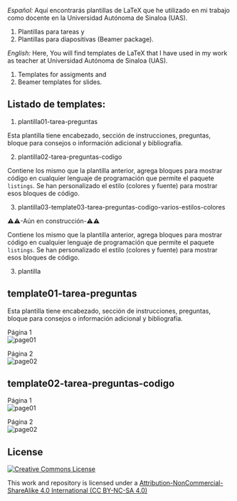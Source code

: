 *Español:*
Aquí encontrarás plantillas de LaTeX que he utilizado en mi trabajo como docente en la Universidad Autónoma de Sinaloa (UAS).
1. Plantillas para tareas y
2. Plantillas para diapositivas (Beamer package).

*English:*
Here, You will find templates de LaTeX that I have used in my work as teacher at Universidad Autónoma de Sinaloa (UAS).
1. Templates for assigments and
2. Beamer templates for slides.


## Listado de templates:

1. plantilla01-tarea-preguntas

Esta plantilla tiene encabezado, sección de instrucciones, preguntas, bloque para consejos o información adicional y bibliografía.

2. plantilla02-tarea-preguntas-codigo

Contiene los mismo que la plantilla anterior, agrega bloques para mostrar código en cualquier lenguaje de programación que permite el paquete `listings`. Se han personalizado el estilo (colores y fuente) para mostrar esos bloques de código.

3. plantilla03-template03-tarea-preguntas-codigo-varios-estilos-colores

⚠️⚠️-Aún en construcción-⚠️⚠️

Contiene los mismo que la plantilla anterior, agrega bloques para mostrar código en cualquier lenguaje de programación que permite el paquete `listings`. Se han personalizado el estilo (colores y fuente) para mostrar esos bloques de código.


3. plantilla


## template01-tarea-preguntas

Esta plantilla tiene encabezado, sección de instrucciones, preguntas, bloque para consejos o información adicional y bibliografía.

Página 1\
![page01](https://raw.githubusercontent.com/rogelioprieto/latex-templates-UAS/master/plantilla01-tarea-preguntas/ejemplo/tarea06-pagina-01.png)

Página 2\
![page02](https://raw.githubusercontent.com/rogelioprieto/latex-templates-UAS/master/plantilla01-tarea-preguntas/ejemplo/tarea06-pagina-02.png)


## template02-tarea-preguntas-codigo
Página 1\
![page01](https://raw.githubusercontent.com/rogelioprieto/latex-templates-UAS/master/plantilla01-tarea-preguntas/ejemplo/tarea06-pagina01.png)

Página 2\
![page02](https://raw.githubusercontent.com/rogelioprieto/latex-templates-UAS/master/plantilla01-tarea-preguntas/ejemplo/tarea06-pagina02.png)


## License 

[![Creative Commons License](https://mirrors.creativecommons.org/presskit/buttons/88x31/svg/by-nc-sa.svg)](https://creativecommons.org/licenses/by-nc-sa/4.0/)


This work and repository is licensed under a [Attribution-NonCommercial-ShareAlike 4.0 International (CC BY-NC-SA 4.0)](https://creativecommons.org/licenses/by-nc-sa/4.0/)